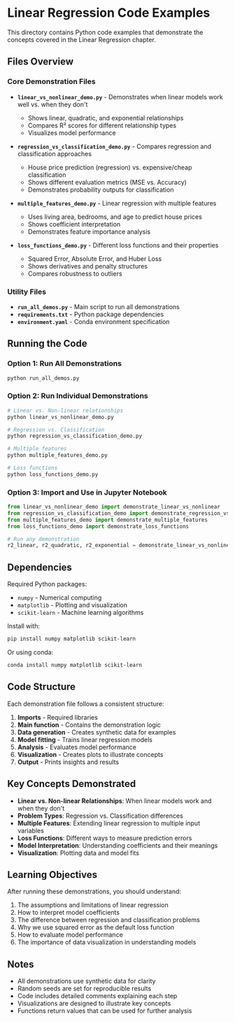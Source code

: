 # Linear Regression Code Examples

This directory contains Python code examples that demonstrate the concepts covered in the Linear Regression chapter.

## Files Overview

### Core Demonstration Files

- **`linear_vs_nonlinear_demo.py`** - Demonstrates when linear models work well vs. when they don't
  - Shows linear, quadratic, and exponential relationships
  - Compares R² scores for different relationship types
  - Visualizes model performance

- **`regression_vs_classification_demo.py`** - Compares regression and classification approaches
  - House price prediction (regression) vs. expensive/cheap classification
  - Shows different evaluation metrics (MSE vs. Accuracy)
  - Demonstrates probability outputs for classification

- **`multiple_features_demo.py`** - Linear regression with multiple features
  - Uses living area, bedrooms, and age to predict house prices
  - Shows coefficient interpretation
  - Demonstrates feature importance analysis

- **`loss_functions_demo.py`** - Different loss functions and their properties
  - Squared Error, Absolute Error, and Huber Loss
  - Shows derivatives and penalty structures
  - Compares robustness to outliers

### Utility Files

- **`run_all_demos.py`** - Main script to run all demonstrations
- **`requirements.txt`** - Python package dependencies
- **`environment.yaml`** - Conda environment specification

## Running the Code

### Option 1: Run All Demonstrations

```bash
python run_all_demos.py
```

### Option 2: Run Individual Demonstrations

```bash
# Linear vs. Non-linear relationships
python linear_vs_nonlinear_demo.py

# Regression vs. Classification
python regression_vs_classification_demo.py

# Multiple features
python multiple_features_demo.py

# Loss functions
python loss_functions_demo.py
```

### Option 3: Import and Use in Jupyter Notebook

```python
from linear_vs_nonlinear_demo import demonstrate_linear_vs_nonlinear
from regression_vs_classification_demo import demonstrate_regression_vs_classification
from multiple_features_demo import demonstrate_multiple_features
from loss_functions_demo import demonstrate_loss_functions

# Run any demonstration
r2_linear, r2_quadratic, r2_exponential = demonstrate_linear_vs_nonlinear()
```

## Dependencies

Required Python packages:
- `numpy` - Numerical computing
- `matplotlib` - Plotting and visualization
- `scikit-learn` - Machine learning algorithms

Install with:
```bash
pip install numpy matplotlib scikit-learn
```

Or using conda:
```bash
conda install numpy matplotlib scikit-learn
```

## Code Structure

Each demonstration file follows a consistent structure:

1. **Imports** - Required libraries
2. **Main function** - Contains the demonstration logic
3. **Data generation** - Creates synthetic data for examples
4. **Model fitting** - Trains linear regression models
5. **Analysis** - Evaluates model performance
6. **Visualization** - Creates plots to illustrate concepts
7. **Output** - Prints insights and results

## Key Concepts Demonstrated

- **Linear vs. Non-linear Relationships**: When linear models work and when they don't
- **Problem Types**: Regression vs. Classification differences
- **Multiple Features**: Extending linear regression to multiple input variables
- **Loss Functions**: Different ways to measure prediction errors
- **Model Interpretation**: Understanding coefficients and their meanings
- **Visualization**: Plotting data and model fits

## Learning Objectives

After running these demonstrations, you should understand:

1. The assumptions and limitations of linear regression
2. How to interpret model coefficients
3. The difference between regression and classification problems
4. Why we use squared error as the default loss function
5. How to evaluate model performance
6. The importance of data visualization in understanding models

## Notes

- All demonstrations use synthetic data for clarity
- Random seeds are set for reproducible results
- Code includes detailed comments explaining each step
- Visualizations are designed to illustrate key concepts
- Functions return values that can be used for further analysis
